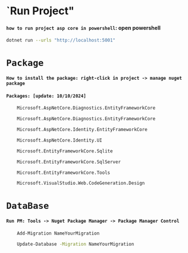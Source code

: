 # `Run Project"
#### `how to run project asp core in powershell`: open powershell
```bash
dotnet run --urls "http://localhost:5001"
```
# `Package`
#### `How to install the package: right-click in project -> manage nuget package`
#### `Packages: [update: 10/10/2024]`
```bash
    Microsoft.AspNetCore.Diagnostics.EntityFrameworkCore
```
```bash
    Microsoft.AspNetCore.Diagnostics.EntityFrameworkCore
```
```bash
    Microsoft.AspNetCore.Identity.EntityFrameworkCore
```
```bash
    Microsoft.AspNetCore.Identity.UI
```
```bash
    Microsoft.EntityFrameworkCore.Sqlite
```
```bash
    Microsoft.EntityFrameworkCore.SqlServer
```
```bash
    Microsoft.EntityFrameworkCore.Tools
```
```bash
    Microsoft.VisualStudio.Web.CodeGeneration.Design
```
# `DataBase`
#### `Run PM: Tools -> Nuget Package Manager -> Package Manager Control`
```bash
    Add-Migration NameYourMigration
```
```bash
    Update-Database -Migration NameYourMigration
```
